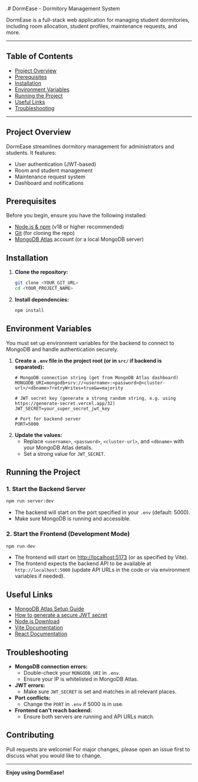 .# DormEase - Dormitory Management System

DormEase is a full-stack web application for managing student dormitories, including room allocation, student profiles, maintenance requests, and more.

---

## Table of Contents
- [Project Overview](#project-overview)
- [Prerequisites](#prerequisites)
- [Installation](#installation)
- [Environment Variables](#environment-variables)
- [Running the Project](#running-the-project)
- [Useful Links](#useful-links)
- [Troubleshooting](#troubleshooting)

---

## Project Overview
DormEase streamlines dormitory management for administrators and students. It features:
- User authentication (JWT-based)
- Room and student management
- Maintenance request system
- Dashboard and notifications

## Prerequisites
Before you begin, ensure you have the following installed:
- [Node.js & npm](https://nodejs.org/) (v18 or higher recommended)
- [Git](https://git-scm.com/) (for cloning the repo)
- [MongoDB Atlas](https://www.mongodb.com/cloud/atlas) account (or a local MongoDB server)

## Installation
1. **Clone the repository:**
   ```sh
   git clone <YOUR_GIT_URL>
   cd <YOUR_PROJECT_NAME>
   ```
2. **Install dependencies:**
   ```sh
   npm install
   ```

## Environment Variables
You must set up environment variables for the backend to connect to MongoDB and handle authentication securely.

1. **Create a `.env` file in the project root (or in `src/` if backend is separated):**
   ```env
   # MongoDB connection string (get from MongoDB Atlas dashboard)
   MONGODB_URI=mongodb+srv://<username>:<password>@<cluster-url>/<dbname>?retryWrites=true&w=majority

   # JWT secret key (generate a strong random string, e.g. using https://generate-secret.vercel.app/32)
   JWT_SECRET=your_super_secret_jwt_key

   # Port for backend server
   PORT=5000
   ```
2. **Update the values:**
   - Replace `<username>`, `<password>`, `<cluster-url>`, and `<dbname>` with your MongoDB Atlas details.
   - Set a strong value for `JWT_SECRET`.

## Running the Project

### 1. Start the Backend Server
```sh
npm run server:dev
```
- The backend will start on the port specified in your `.env` (default: 5000).
- Make sure MongoDB is running and accessible.

### 2. Start the Frontend (Development Mode)
```sh
npm run dev
```
- The frontend will start on [http://localhost:5173](http://localhost:5173) (or as specified by Vite).
- The frontend expects the backend API to be available at `http://localhost:5000` (update API URLs in the code or via environment variables if needed).

## Useful Links
- [MongoDB Atlas Setup Guide](https://www.mongodb.com/docs/atlas/getting-started/)
- [How to generate a secure JWT secret](https://generate-secret.vercel.app/32)
- [Node.js Download](https://nodejs.org/)
- [Vite Documentation](https://vitejs.dev/)
- [React Documentation](https://react.dev/)

## Troubleshooting
- **MongoDB connection errors:**
  - Double-check your `MONGODB_URI` in `.env`.
  - Ensure your IP is whitelisted in MongoDB Atlas.
- **JWT errors:**
  - Make sure `JWT_SECRET` is set and matches in all relevant places.
- **Port conflicts:**
  - Change the `PORT` in `.env` if 5000 is in use.
- **Frontend can't reach backend:**
  - Ensure both servers are running and API URLs match.

## Contributing
Pull requests are welcome! For major changes, please open an issue first to discuss what you would like to change.

---

**Enjoy using DormEase!**
